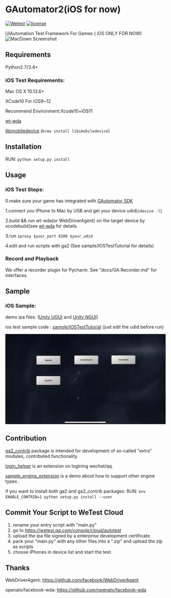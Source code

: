 # GAutomator2(iOS for now)
[![Wetest](https://img.shields.io/badge/wetest-2.4.0-green.svg)](wetest.qq.com)  [![license](https://img.shields.io/badge/license-mit-red.svg)](https://github.com/Tencent/tinker/blob/master/LICENSE)

UIAutomation Test Framework For Games ( iOS ONLY FOR NOW)
![MacDown Screenshot](docs/pic/wzry-GA2.gif)

## Requirements

Python2.7/3.4+

### iOS Test Requirements:
Mac OS X 10.13.6+

XCode10 For iOS9\~12

Recommend Environment:Xcode10+iOS11

[wt-wda](http://git.code.oa.com/GAutomator2/wt-wda "wt-wda")

[libimobiledevice](https://github.com/libimobiledevice/libimobiledevice "libimobiledevice")
 (`brew install libimobiledevice`)


## Installation

RUN:
`python setup.py install`

## Usage
### iOS Test Steps:

0.make sure your game has integrated with [GAutomator SDK]("sdks/")

1.connect you iPhone to Mac by USB and get your device udid(`idevice -l`)

2.build && run wt-wda(or WebDriverAgent) on the target device by xcodebuild(see [wt-wda](../wt-wda) for details

3.run `iproxy $your_port 8100 $your_udid`

4.edit and run scripts with ga2 (See sample/IOSTestTutorial for details)

### Record and Playback
We offer a recorder plugin for Pycharm. See "docs/GA Recorder.md" for interfaces.

## Sample
### iOS Sample:
demo ipa files: ([Unity UGUI](https://cdn.wetest.qq.com/com/c/ugui.ipa) and [Unity  NGUI](https://cdn.wetest.qq.com/com/c/ngui.ipa))

ios test sample code : [sample/IOSTestTutorial](sample/IOSTestTutorial) (just edit the udid before run)

![MacDown Screenshot](docs/pic/demo-GA2.gif)

## Contribution
[ga2_contrib](ga2_contrib) package is intended for development of so-called "extra" modules, contributed functionality. 

[login\_helper](ga2\_contrib/login\_helper) is an extension on logining wechat/qq. 

[sample\_engine\_extension](ga2\_contrib/sample\_engine\_extension) is a demo about how to support other engine types .

if you want to install both ga2 and ga2_contrib packages:
RUN:
`env ENABLE_CONTRIB=1 python setup.py install --user`


## Commit Your Script to WeTest Cloud
1. rename your entry script with "main.py" 
2. go to https://wetest.qq.com/console/cloud/autotest
3. upload the ipa file signed by a enterprise development certificate.
4. pack your "main.py" with any other files into a ".zip" and upload the zip as scripts
5. choose iPhones in device list and start the test.


## Thanks
WebDriverAgent: https://github.com/facebook/WebDriverAgent

openatx/facebook-wda: https://github.com/openatx/facebook-wda

